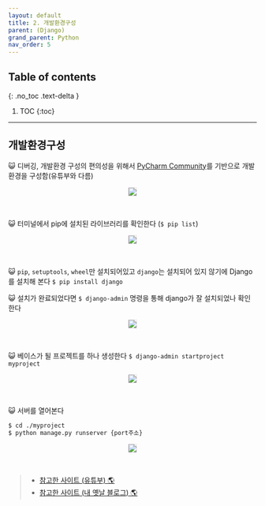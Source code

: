 ```yaml
---
layout: default
title: 2. 개발환경구성
parent: (Django)
grand_parent: Python
nav_order: 5
---
```


## Table of contents
{: .no_toc .text-delta }

1. TOC
{:toc}

---

## 개발환경구성

😺 디버깅, 개발환경 구성의 편의성을 위해서 [PyCharm Community](https://www.jetbrains.com/ko-kr/pycharm/download/#section=windows)를 기반으로 개발환경을 구성함(유튜부와 다름)

<p align="center">
  <img src="https://taehyungs-programming-blog.github.io/blog/assets/images/python/django/basic-2-1.png" style="border-radius:5%;border:1px solid #e6e1e8"/>
</p>

<br>

😺 터미널에서 pip에 설치된 라이브러리를 확인한다 (`$ pip list`)

<p align="center">
  <img src="https://taehyungs-programming-blog.github.io/blog/assets/images/python/django/basic-2-2.png" style="border-radius:5%;border:1px solid #e6e1e8"/>
</p>

<br>

😺 `pip`, `setuptools`, `wheel`만 설치되어있고 `django`는 설치되어 있지 않기에 Django를 설치해 본다 `$ pip install django`

😺 설치가 완료되었다면 `$ django-admin` 명령을 통해 django가 잘 설치되었나 확인한다

<p align="center">
  <img src="https://taehyungs-programming-blog.github.io/blog/assets/images/python/django/basic-2-3.png" style="border-radius:5%;border:1px solid #e6e1e8"/>
</p>

<br>

😺 베이스가 될 프로젝트를 하나 생성한다 `$ django-admin startproject myproject`

<p align="center">
  <img src="https://taehyungs-programming-blog.github.io/blog/assets/images/python/django/basic-2-4.png" style="border-radius:5%;border:1px solid #e6e1e8"/>
</p>

<br>

😺 서버를 열어본다 

```bash
$ cd ./myproject
$ python manage.py runserver {port주소}
```

<p align="center">
  <img src="https://taehyungs-programming-blog.github.io/blog/assets/images/python/django/basic-2-5.png" style="border-radius:5%;border:1px solid #e6e1e8"/>
</p>

<br>

> - [참고한 사이트 (유튜부) 🌎](https://www.youtube.com/watch?v=xGdUNyVkAto)
> - [참고한 사이트 (내 옛날 블로그) 🌎](https://easycoding-7.github.io/blog/django/basic/1/#/)